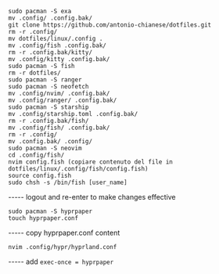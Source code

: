 ```
sudo pacman -S exa
mv .config/ .config.bak/
git clone https://github.com/antonio-chianese/dotfiles.git
rm -r .config/
mv dotfiles/linux/.config .
mv .config/fish .config.bak/
rm -r .config.bak/kitty/
mv .config/kitty .config.bak/
sudo pacman -S fish
rm -r dotfiles/
sudo pacman -S ranger
sudo pacman -S neofetch
mv .config/nvim/ .config.bak/
mv .config/ranger/ .config.bak/
sudo pacman -S starship
mv .config/starship.toml .config.bak/
rm -r .config.bak/fish/
mv .config/fish/ .config.bak/
rm -r .config/
mv .config.bak/ .config/
sudo pacman -S neovim
cd .config/fish/
nvim config.fish (copiare contenuto del file in dotfiles/linux/.config/fish/config.fish)
source config.fish
sudo chsh -s /bin/fish [user_name]
```
----- logout and re-enter to make changes effective
```
sudo pacman -S hyprpaper
touch hyprpaper.conf
```
----- copy hyprpaper.conf content
```
nvim .config/hypr/hyprland.conf
```
----- add ```exec-once = hyprpaper```
```

```
